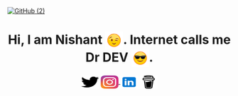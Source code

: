 [![GitHub (2)](https://user-images.githubusercontent.com/97366282/175751978-fb0c581a-7488-4ca1-b2a2-c7b1b4a17973.png)](https://twitter.com/heydrdev)


<h1 style = font-size: "50px" align="center"> Hi, I am Nishant <img align="center" src="https://raw.githubusercontent.com/heydrdev/devtools/main/emojis/telegram/winking-face.gif" width="40" />. Internet calls me Dr DEV <img align="center" src="https://raw.githubusercontent.com/heydrdev/devtools/main/emojis/telegram/smiling-face-with-sunglasses.gif"  width="40" />.</h1>
<p align="center">
 <a href="https://twitter.com/nishantkantojha" target="blank"><img align="center" src="https://raw.githubusercontent.com/heydrdev/devtools/main/icons/twitter.svg"  alt="heydrdev" height="30" width="40" /></a>
 <a href="https://www.instagram.com/nishantkantojha/" target="blank"><img align="center" src="https://raw.githubusercontent.com/heydrdev/devtools/main/icons/instagram-2-1-logo-svgrepo-com.svg" alt="heydrdev" height="30" width="40" />
<a href="https://www.linkedin.com/in/nishantkantojha/" target="blank"><img align="center" src="https://raw.githubusercontent.com/heydrdev/devtools/main/icons/linkedin.svg"  alt="garudaa" height="30" width="40" /></a>
<a href="https://www.buymeacoffee.com/heydrdev" target="blank"><img align="center" src="https://raw.githubusercontent.com/heydrdev/devtools/main/icons/buymeacoffee.svg" alt="garudaa" height="30" width="40" /></a>
</p>

